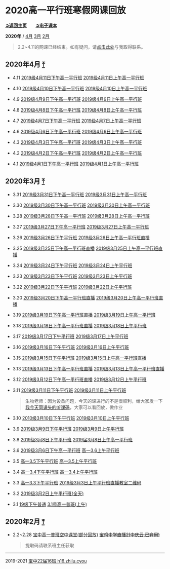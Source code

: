 # 2020高一平行班寒假网课回放

[**➲返回主页**](index)　　[**➲电子课本**](ebook)

**2020年** / [4月](#2020年4月) [3月](#2020年3月) [2月](#2020年2月)

> 2.2~4.11的网课已经结束。如有疑问，请[点击此处](http://wpa.qq.com/msgrd?v=3&uin=2399052066&site=qq&menu=yes)与我取得联系。

## 2020年4月 [⤒](#top)

- 4.11
[2019级4月11日下午高一平行班](https://hezhibo.migucloud.com/watch/-kJWaJhePKA)
[2019级4月11日上午高一平行班](https://hezhibo.migucloud.com/watch/-kJWaJhePKA)

- 4.10
[2019级4月10日下午高一平行班](https://hezhibo.migucloud.com/watch/3ZzmsebtVeI)
[2019级4月10日上午高一平行班](https://hezhibo.migucloud.com/watch/aNxUXrptix0)

- 4.9
[2019级4月9日下午高一平行班](https://hezhibo.migucloud.com/watch/Tw4fNln5plo)
[2019级4月9日上午高一平行班](https://hezhibo.migucloud.com/watch/t-u6r4FL6bw)

- 4.8
[2019级4月8日下午高一平行班](https://hezhibo.migucloud.com/watch/b8al7AVUmro)
[2019级4月8日上午高一平行班](https://hezhibo.migucloud.com/watch/UfAwTVcD4c4)

- 4.7
[2019级4月7日下午高一平行班](https://hezhibo.migucloud.com/watch/wN3skEAiPW0)
[2019级4月7日上午高一平行班](https://hezhibo.migucloud.com/watch/HnuaGcFh5zM)

- 4.6
[2019级4月6日下午高一平行班](https://hezhibo.migucloud.com/watch/0etqukntuj0)
[2019级4月6日上午高一平行班](https://hezhibo.migucloud.com/watch/Qom60kMqK6Q)

- 4.3
[2019级4月3日下午高一平行班](https://hezhibo.migucloud.com/watch/Yel_u_WTYo8)
[2019级4月3日上午高一平行班](https://hezhibo.migucloud.com/watch/XP84PBtq26Q)

- 4.2
[2019级4月2日下午高一平行班](https://hezhibo.migucloud.com/watch/xercbC4nBQY)
[2019级4月2日上午高一平行班](https://hezhibo.migucloud.com/watch/IGwOcaYlsbc)

- 4.1
[2019级4月1日下午高一平行班](https://hezhibo.migucloud.com/watch/EFWCM6zPTbQ)
[2019级4月1日上午高一平行班](https://hezhibo.migucloud.com/watch/mQCFXyEMXCQ)

## 2020年3月 [⤒](#top)

- 3.31
[2019级3月31日下午高一平行班](https://hezhibo.migucloud.com/watch/-XkZCFyfY8w)
[2019级3月31日上午高一平行班](https://hezhibo.migucloud.com/watch/3GNo6IGbVxk)

- 3.30
[2019级3月30日下午高一平行班](https://hezhibo.migucloud.com/watch/N70ice9i1bk)
[2019级3月30日上午高一平行班](https://hezhibo.migucloud.com/watch/ONqVj0GvVLo)

- 3.28
[2019级3月28日下午高一平行班](https://hezhibo.migucloud.com/watch/BogE-UPBCv8)
[2019级3月28日上午高一平行班](https://hezhibo.migucloud.com/watch/W7IfKG4WL70)

- 3.27
[2019级3月27日下午高一平行班](https://hezhibo.migucloud.com/watch/B7wNgpAQpb4)
[2019级3月27日上午高一平行班](https://hezhibo.migucloud.com/watch/pJMOrI0VX-8)

- 3.26
[2019级3月26日下午平行班](https://hezhibo.migucloud.com/watch/4h-UyavK59A)
[2019级3月26日上午高一平行班直播](https://hezhibo.migucloud.com/watch/EqLiyN29-8Q)

- 3.25
[2019级3月25日下午高一平行班直播](https://hezhibo.migucloud.com/watch/WhAaIOju17Y)
[2019级3月25日上午高一平行班直播](https://hezhibo.migucloud.com/watch/-mmcQWReX20)

- 3.24
[2019级3月24日下午平行班](https://hezhibo.migucloud.com/watch/mLaAPEeLGKU)
[2019级3月24日上午平行班](https://hezhibo.migucloud.com/watch/qRVZDJkaSgg)

- 3.23
[2019级3月23日下午平行班](https://hezhibo.migucloud.com/watch/wwG_vwzoeFA)
[2019级3月23日上午平行班](https://hezhibo.migucloud.com/watch/0vRO2Rm9xmE)

- 3.22
[2019级3月22日下午平行班](https://hezhibo.migucloud.com/watch/81odTpmK3D0)
[2019级3月22日上午平行班](https://hezhibo.migucloud.com/watch/_CUYiy4jRjc)

- 3.20
[2019级3月20日下午高一平行班直播](https://hezhibo.migucloud.com/watch/un5yKGB_uGA)
[2019级3月20日上午高一平行班直播](https://hezhibo.migucloud.com/watch/jNtTcXoc3ec)

- 3.19
[2019级3月19日下午高一平行班直播](https://hezhibo.migucloud.com/watch/RANg_yMEeQ4)
[2019级3月19日上午高一平行班](https://hezhibo.migucloud.com/watch/eZU1X1s-Qeo)

- 3.18
[2019级3月18日下午高一平行班直播](https://hezhibo.migucloud.com/watch/K-yJsMwORzU)
[2019级3月18日上午平行班](https://hezhibo.migucloud.com/watch/FryMB0zb_II)

- 3.17
[2019级3月17日下午平行班](https://hezhibo.migucloud.com/watch/tTKikvmbphA)
[2019级3月17日上午平行班](https://hezhibo.migucloud.com/watch/uzI6ZW6SXx0)

- 3.16
[2019级3月16日下午平行班](https://hezhibo.migucloud.com/watch/U3VVLt971TM)
[2019级3月16日上午平行班](https://hezhibo.migucloud.com/watch/CMD28Tl8iyE)

- 3.15
[2019级3月15日下午平行班](https://hezhibo.migucloud.com/watch/dHBNs2VuBHA)
[2019级3月15日上午高一平行班直播](https://hezhibo.migucloud.com/watch/cBVg5B5ha4M)

- 3.13
[2019级3月13日下午高一平行班直播](https://hezhibo.migucloud.com/watch/WmigM9EFnKk)
[2019级3月13日上午高一平行班直播](https://hezhibo.migucloud.com/watch/lfB4CjBiH_Q)

- 3.12
[2019级3月12日下午高一平行班直播](https://hezhibo.migucloud.com/watch/lpal7cp_2eQ)
[2019级3月12日上午平行班](https://hezhibo.migucloud.com/watch/1cE3_lXO89E)

- 3.11
[2019级3月11日下午平行班](https://hezhibo.migucloud.com/watch/-ivFsjps0p0)
[2019级3月11日上午平行班](https://hezhibo.migucloud.com/watch/q1Y-Q8V7tkU)

  > 生物老师：因为设备问题，今天的课进行的不是很顺利，给大家发一下[我今天同课头的听课码](https://hezhibo.migucloud.com/watch/8sixDX3_khk)，大家可以看回放，做作业

- 3.10
[2010级3月10日下午平行班](https://hezhibo.migucloud.com/watch/mBE4Pe22bcg)
[2019级3月10日上午平行班](https://hezhibo.migucloud.com/watch/M2LaV6r1dAc)

- 3.9
[2019级3月9日下午平行班](https://hezhibo.migucloud.com/watch/2yiAYGmFoXg)
[2019级3月9日上午平行班](https://hezhibo.migucloud.com/watch/chnx6TEhTtM)

- 3.8
[2019级3月8日下午平行班](https://hezhibo.migucloud.com/watch/B1HZ8hJ_nCg)
[2019届3月8日上午高一平行班](https://hezhibo.migucloud.com/watch/mzoY5DU7qEc)

- 3.6
[2019级3月6日下午高一平行班](https://hezhibo.migucloud.com/watch/3q05GNa6W3Q)
[高一3.6上午平行班](https://hezhibo.migucloud.com/watch/BpyNnXG1d0U)

- 3.5
[高一3.5下午平行班](https://hezhibo.migucloud.com/watch/1xrLcb9xBtQ)
[高一3.5上午平行班](https://hezhibo.migucloud.com/watch/xB6iDW-CdcM)

- 3.4
[高一3.4下午平行班](https://hezhibo.migucloud.com/watch/wr0dCRvKID4)
[高一3.4上午平行班](https://hezhibo.migucloud.com/watch/J7cVy_9_KCw)

- 3.3
[高一3.3下午平行班](https://hezhibo.migucloud.com/watch/a05gJFatVR8)
[2019级3月3日上午平行班直播教室二维码](https://hezhibo.migucloud.com/watch/3qQpWydqP5M)

- 3.2
[2019级3月2日上午平行班(全天)](https://hezhibo.migucloud.com/watch/QjNvvvlli18)

- 3.1
[19级下午普通](https://hezhibo.migucloud.com/watch/xywVpS9wAcw)
[3.1号高一普班(上午)](https://hezhibo.migucloud.com/watch/QynYQ_u77P8)

## 2020年2月 [⤒](#top)

- 2.2~2.28
[宝中高一普班空中课堂(部分回放)](https://pan.baidu.com/s/1FzdKqeE_ocjM31m3wZ7f5A)
~~[宝鸡中学直播2(中庆云,已弃用)](https://cloudlive.zonekey.com.cn/cloudlive/index.html#/liveShowDetails?id=1580619225305)~~

  > 提取码请联系班主任获取

------

2019-2021 [宝中22届16班 h16.zhilu.cyou](//h16.zhilu.cyou)
